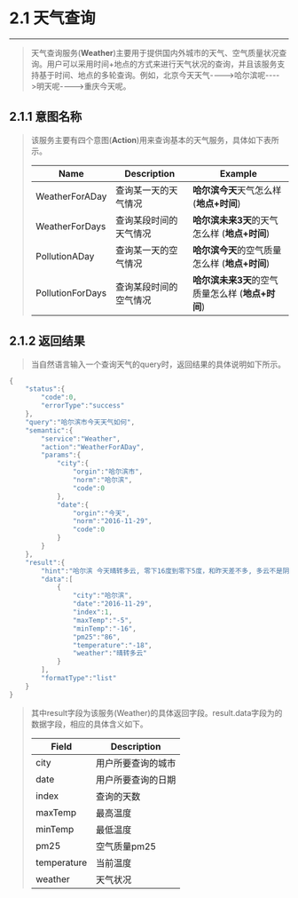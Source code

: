 # 2.1 天气查询

---

> 天气查询服务\(**Weather**\)主要用于提供国内外城市的天气、空气质量状况查询。用户可以采用时间+地点的方式来进行天气状况的查询，并且该服务支持基于时间、地点的多轮查询。例如，北京今天天气----&gt;哈尔滨呢----&gt;明天呢----&gt;重庆今天呢。

## 2.1.1 意图名称

> 该服务主要有四个意图\(**Action**\)用来查询基本的天气服务，具体如下表所示。
> 
> | Name | Description |Example|
> | --- | --- |---|
> | WeatherForADay | 查询某一天的天气情况 | **哈尔滨今天**天气怎么样 \(**地点+时间**\) |  |
> | WeatherForDays | 查询某段时间的天气情况 | **哈尔滨未来3天**的天气怎么样  \(**地点+时间**\) |  |
> | PollutionADay | 查询某一天的空气情况 | **哈尔滨今天**的空气质量怎么样 \(**地点+时间**\) |  |
> | PollutionForDays | 查询某段时间的空气情况 | **哈尔滨未来3天**的空气质量怎么样 \(**地点+时间**\) |  |

## 2.1.2 返回结果

> 当自然语言输入一个查询天气的query时，返回结果的具体说明如下所示。

```go
{
    "status":{
        "code":0,
        "errorType":"success"
    },
    "query":"哈尔滨市今天天气如何",
    "semantic":{
        "service":"Weather",
        "action":"WeatherForADay",
        "params":{
            "city":{
                "orgin":"哈尔滨市",
                "norm":"哈尔滨",
                "code":0
            },
            "date":{
                "orgin":"今天",
                "norm":"2016-11-29",
                "code":0
            }
        }
    },
    "result":{
        "hint":"哈尔滨 今天晴转多云, 零下16度到零下5度，和昨天差不多, 多云不是阴天哦……",
        "data":[
            {
                "city":"哈尔滨",
                "date":"2016-11-29",
                "index":1,
                "maxTemp":"-5",
                "minTemp":"-16",
                "pm25":"86",
                "temperature":"-18",
                "weather":"晴转多云"
            }
        ],
        "formatType":"list"
    }
}
```

> 其中result字段为该服务\(Weather\)的具体返回字段。result.data字段为的数据字段，相应的具体含义如下。
> 
> | Field | Description |
> | --- | --- |
> | city | 用户所要查询的城市 |
> | date | 用户所要查询的日期 |
> | index | 查询的天数 |
> | maxTemp | 最高温度 |
> | minTemp | 最低温度 |
> | pm25 | 空气质量pm25 |
> | temperature | 当前温度 |
> | weather | 天气状况 |

